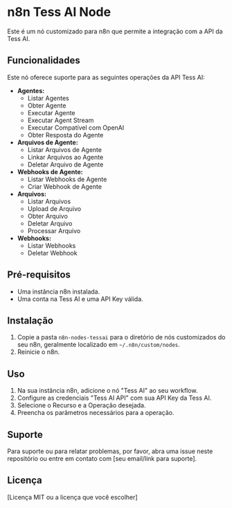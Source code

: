 # n8n Tess AI Node

Este é um nó customizado para n8n que permite a integração com a API da Tess AI.

## Funcionalidades

Este nó oferece suporte para as seguintes operações da API Tess AI:

*   **Agentes:**
    *   Listar Agentes
    *   Obter Agente
    *   Executar Agente
    *   Executar Agent Stream
    *   Executar Compatível com OpenAI
    *   Obter Resposta do Agente
*   **Arquivos de Agente:**
    *   Listar Arquivos de Agente
    *   Linkar Arquivos ao Agente
    *   Deletar Arquivo de Agente
*   **Webhooks de Agente:**
    *   Listar Webhooks de Agente
    *   Criar Webhook de Agente
*   **Arquivos:**
    *   Listar Arquivos
    *   Upload de Arquivo
    *   Obter Arquivo
    *   Deletar Arquivo
    *   Processar Arquivo
*   **Webhooks:**
    *   Listar Webhooks
    *   Deletar Webhook

## Pré-requisitos

*   Uma instância n8n instalada.
*   Uma conta na Tess AI e uma API Key válida.

## Instalação

1.  Copie a pasta `n8n-nodes-tessai` para o diretório de nós customizados do seu n8n, geralmente localizado em `~/.n8n/custom/nodes`.
2.  Reinicie o n8n.

## Uso

1.  Na sua instância n8n, adicione o nó "Tess AI" ao seu workflow.
2.  Configure as credenciais "Tess AI API" com sua API Key da Tess AI.
3.  Selecione o Recurso e a Operação desejada.
4.  Preencha os parâmetros necessários para a operação.

## Suporte

Para suporte ou para relatar problemas, por favor, abra uma issue neste repositório ou entre em contato com [seu email/link para suporte].

## Licença

[Licença MIT ou a licença que você escolher]
